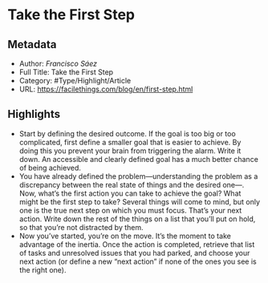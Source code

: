 # Take the First Step

## Metadata

* Author: *Francisco Sáez*
* Full Title: Take the First Step
* Category: #Type/Highlight/Article
* URL: https://facilethings.com/blog/en/first-step.html

## Highlights

* Start by defining the desired outcome. If the goal is too big or too complicated, first define a smaller goal that is easier to achieve. By doing this you prevent your brain from triggering the alarm. Write it down. An accessible and clearly defined goal has a much better chance of being achieved.
* You have already defined the problem—understanding the problem as a discrepancy between the real state of things and the desired one—. Now, what’s the first action you can take to achieve the goal? What might be the first step to take? Several things will come to mind, but only one is the true next step on which you must focus. That’s your next action. Write down the rest of the things on a list that you’ll put on hold, so that you’re not distracted by them.
* Now you’ve started, you’re on the move. It’s the moment to take advantage of the inertia. Once the action is completed, retrieve that list of tasks and unresolved issues that you had parked, and choose your next action (or define a new “next action” if none of the ones you see is the right one).
